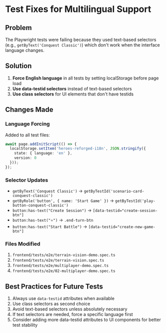 # Test Fixes for Multilingual Support

## Problem
The Playwright tests were failing because they used text-based selectors (e.g., `getByText('Conquest Classic')`) which don't work when the interface language changes.

## Solution
1. **Force English language** in all tests by setting localStorage before page load
2. **Use data-testid selectors** instead of text-based selectors
3. **Use class selectors** for UI elements that don't have testids

## Changes Made

### Language Forcing
Added to all test files:
```typescript
await page.addInitScript(() => {
  localStorage.setItem('heroes-reforged-i18n', JSON.stringify({
    state: { language: 'en' },
    version: 0
  }));
});
```

### Selector Updates
- `getByText('Conquest Classic')` → `getByTestId('scenario-card-conquest-classic')`
- `getByRole('button', { name: 'Start Game' })` → `getByTestId('play-button-conquest-classic')`
- `button:has-text("Create Session")` → `[data-testid="create-session-btn"]`
- `button:has-text("⭐")` → `.end-turn-btn`
- `button:has-text("Start Battle")` → `[data-testid="create-new-game-btn"]`

### Files Modified
1. `frontend/tests/e2e/terrain-vision-demo.spec.ts`
2. `frontend/tests/e2e/terrain-vision.spec.ts`
3. `frontend/tests/e2e/multiplayer-demo.spec.ts`
4. `frontend/tests/e2e/02-multiplayer-demo.spec.ts`

## Best Practices for Future Tests
1. Always use `data-testid` attributes when available
2. Use class selectors as second choice
3. Avoid text-based selectors unless absolutely necessary
4. If text selectors are needed, force a specific language first
5. Consider adding more data-testid attributes to UI components for better test stability 